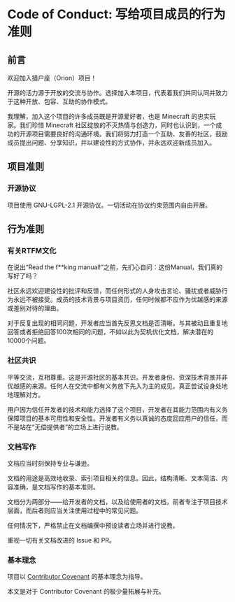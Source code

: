 # Code of Conduct: 写给项目成员的行为准则

## 前言

欢迎加入猎户座（Orion）项目！

开源的活力源于开放的交流与协作。选择加入本项目，代表着我们共同认同并致力于这种开放、包容、互助的协作模式。

我理解，加入这个项目的许多成员既是开源爱好者，也是 Minecraft 的忠实玩家。我们珍惜 Minecraft 社区绽放的不灭热情与创造力，同时也认识到，一个成功的开源项目需要良好的沟通环境。我们将努力打造一个互助、友善的社区，鼓励成员提出问题、分享知识，并以建设性的方式协作，并永远欢迎新成员加入。

## 项目准则

### 开源协议

项目使用 GNU-LGPL-2.1 开源协议。一切活动在协议约束范围内自由开展。

## 行为准则

### 有关RTFM文化

在说出“Read the f**king manual!”之前，先扪心自问：这份Manual，我们真的写好了吗？

社区永远欢迎建设性的批评和反馈，而任何形式的人身攻击言论、骚扰或者威胁行为永远不被接受。成员的技术背景与项目资历，任何时候都不应作为优越感的来源或差别对待的理由。

对于反复出现的相同问题，开发者应当首先反思文档是否清晰。与其被动且重复地回答或者拒绝回答100次相同的问题，不如以此为契机优化文档，解决潜在的10000个问题。

### 社区共识

平等交流，互相尊重。这是开源社区的基本共识。开发者身份、资深技术背景并非优越感的来源。任何人在交流中都有义务放下先入为主的成见，真正尝试设身处地地理解对方。

用户因为信任开发者的技术和能力选择了这个项目，开发者在其能力范围内有义务保障项目的基本可用性和安全性。开发者有义务以真诚的态度回应用户的信任，而不是站在“无偿提供者”的立场上进行说教。

### 文档写作

文档应当时刻保持专业与谦逊。

文档的用途是高效地收录、索引项目相关的信息。因此，结构清晰、文本简洁、内容准确，是文档写作的基本准则。

文档分为两部分——给开发者的文档，以及给使用者的文档，前者专注于项目技术层面，而后者则应当关注使用过程中的常见问题。

任何情况下，严格禁止在文档编撰中预设读者立场并进行说教。

重视一切有关文档改进的 Issue 和 PR。

### 基本理念

项目以 [Contributor Covenant](https://www.contributor-covenant.org/zh-cn/version/2/1/code_of_conduct/) 的基本理念为指导。

本文是对于 Contributor Covenant 的极少量拓展与补充。
